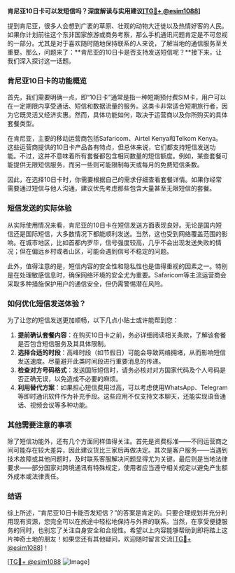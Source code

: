 **肯尼亚10日卡可以发短信吗？深度解读与实用建议[[TG💪+ @esim1088](https://t.me/s/esim1088)]**

提到肯尼亚，很多人会想到广袤的草原、壮观的动物大迁徙以及热情好客的人民。如果你计划前往这个东非国家旅游或商务考察，那么手机通讯问题肯定是不可忽视的一部分。尤其是对于喜欢随时随地保持联系的人来说，了解当地的通信服务至关重要。那么，问题来了：**肯尼亚的10日卡是否支持发送短信呢？**接下来，让我们深入探讨这一话题。

### 肯尼亚10日卡的功能概览

首先，我们需要明确一点，即“10日卡”通常是指一种短期预付费SIM卡，用户可以在一定期限内享受通话、短信和数据流量的服务。这类卡非常适合短期旅行者，因为它既灵活又经济实惠。然而，具体功能如何，取决于运营商以及你所购买的具体套餐类型。

在肯尼亚，主要的移动运营商包括Safaricom、Airtel Kenya和Telkom Kenya。这些运营商提供的10日卡产品各有特点，但总体来说，它们都支持短信发送功能。不过，这并不意味着所有套餐都包含相同数量的短信额度。例如，某些套餐可能提供无限短信服务，而另一些则可能限制每天或每月的免费短信条数。

因此，在选择10日卡时，你需要根据自己的需求仔细查看套餐详情。如果你经常需要通过短信与他人沟通，建议优先考虑那些包含大量甚至无限短信的套餐。

### 短信发送的实际体验

从实际使用情况来看，肯尼亚的10日卡在短信发送方面表现良好。无论是国内短信还是国际短信，大多数情况下都能顺利发送。当然，这也受到网络覆盖范围的影响。在城市地区，比如首都内罗毕，信号强度较高，几乎不会出现发送失败的情况；但在偏远乡村或者山区，可能会遇到信号不稳定的问题。

此外，值得注意的是，短信内容的安全性和隐私性也是值得重视的因素之一。特别是在处理敏感信息时，确保网络环境的安全尤为重要。Safaricom等主流运营商会采取多种措施保护用户的通信安全，但仍需警惕潜在风险。

### 如何优化短信发送体验？

为了让您的短信发送更加顺畅，以下几点小贴士或许能帮到您：

1. **提前确认套餐内容**：在购买10日卡之前，务必详细阅读相关条款，了解该套餐是否包含短信服务及其具体限制。
2. **选择合适的时段**：高峰时段（如节假日）可能会导致网络拥堵，从而影响短信发送速度。尽量避开此类时间段进行重要消息的传递。
3. **检查对方号码格式**：发送国际短信时，请务必核对对方国家代码及个人号码是否正确无误，以免造成不必要的麻烦。
4. **利用替代方案**：如果担心短信费用过高，可以考虑使用WhatsApp、Telegram等即时通讯软件作为补充手段。这些应用不仅支持文本聊天，还能实现语音通话、视频会议等多种功能。

### 其他需要注意的事项

除了短信功能外，还有几个方面同样值得关注。首先是资费标准——不同运营商之间可能存在较大差异，因此建议货比三家后再做决定。其次是客户服务——当遇到技术故障或其他问题时，及时联系客服解决问题显得尤为关键。最后则是当地法律要求——部分国家对跨境通讯有特殊规定，使用者应当遵守相关规定以避免产生额外成本或法律责任。

### 结语

综上所述，“肯尼亚10日卡能否发短信？”的答案是肯定的。只要合理规划并充分利用现有资源，您完全可以在旅途中轻松地保持与外界的联系。当然，在享受便捷服务的同时，也别忘了关注自身安全和合规性。希望以上内容能够帮助到即将踏上这片神奇土地的朋友！如果您还有其他疑问，欢迎随时留言交流[[TG💪+ @esim1088](https://t.me/s/esim1088)]！

[[TG💪+ @esim1088](https://t.me/s/esim1088) ![Image](https://i.postimg.cc/4NQfJmqS/Snipaste-2025-05-13-00-14-12.png)]